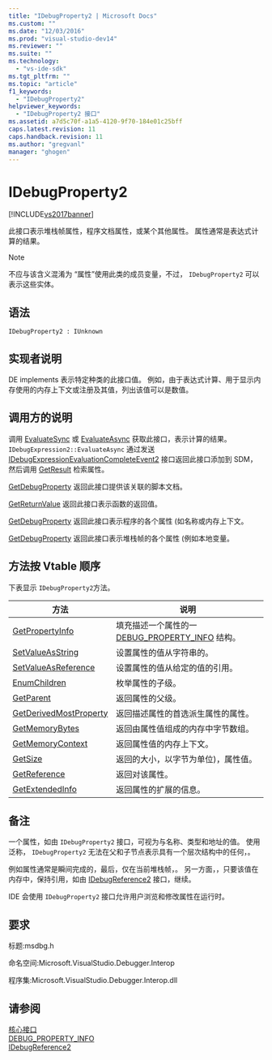 ```yaml
---
title: "IDebugProperty2 | Microsoft Docs"
ms.custom: ""
ms.date: "12/03/2016"
ms.prod: "visual-studio-dev14"
ms.reviewer: ""
ms.suite: ""
ms.technology: 
  - "vs-ide-sdk"
ms.tgt_pltfrm: ""
ms.topic: "article"
f1_keywords: 
  - "IDebugProperty2"
helpviewer_keywords: 
  - "IDebugProperty2 接口"
ms.assetid: a7d5c70f-a1a5-4120-9f70-184e01c25bff
caps.latest.revision: 11
caps.handback.revision: 11
ms.author: "gregvanl"
manager: "ghogen"
---
```

# IDebugProperty2
[!INCLUDE[vs2017banner](../../../code-quality/includes/vs2017banner.md)]

此接口表示堆栈帧属性，程序文档属性，或某个其他属性。  属性通常是表达式计算的结果。  
  
> [!NOTE]
>  不应与该含义混淆为 “属性”使用此类的成员变量，不过， `IDebugProperty2` 可以表示这些实体。  
  
## 语法  
  
```  
IDebugProperty2 : IUnknown  
```  
  
## 实现者说明  
 DE implements 表示特定种类的此接口值。  例如，由于表达式计算、用于显示内存使用的内存上下文或注册及其值，列出该值可以是数值。  
  
## 调用方的说明  
 调用 [EvaluateSync](../../../extensibility/debugger/reference/idebugexpression2-evaluatesync.md) 或 [EvaluateAsync](../../../extensibility/debugger/reference/idebugexpression2-evaluateasync.md) 获取此接口，表示计算的结果。  `IDebugExpression2::EvaluateAsync` 通过发送 [IDebugExpressionEvaluationCompleteEvent2](../../../extensibility/debugger/reference/idebugexpressionevaluationcompleteevent2.md) 接口返回此接口添加到 SDM，然后调用 [GetResult](../../../extensibility/debugger/reference/idebugexpressionevaluationcompleteevent2-getresult.md) 检索属性。  
  
 [GetDebugProperty](../../../extensibility/debugger/reference/idebugpropertycreateevent2-getdebugproperty.md) 返回此接口提供该关联的脚本文档。  
  
 [GetReturnValue](../../../extensibility/debugger/reference/idebugreturnvalueevent2-getreturnvalue.md) 返回此接口表示函数的返回值。  
  
 [GetDebugProperty](../../../extensibility/debugger/reference/idebugprogram2-getdebugproperty.md) 返回此接口表示程序的各个属性 \(如名称或内存上下文。  
  
 [GetDebugProperty](../../../extensibility/debugger/reference/idebugstackframe2-getdebugproperty.md) 返回此接口表示堆栈帧的各个属性 \(例如本地变量。  
  
## 方法按 Vtable 顺序  
 下表显示 `IDebugProperty2`方法。  
  
|方法|说明|  
|--------|--------|  
|[GetPropertyInfo](../../../extensibility/debugger/reference/idebugproperty2-getpropertyinfo.md)|填充描述一个属性的一 [DEBUG\_PROPERTY\_INFO](../../../extensibility/debugger/reference/debug-property-info.md) 结构。|  
|[SetValueAsString](../../../extensibility/debugger/reference/idebugproperty2-setvalueasstring.md)|设置属性的值从字符串的。|  
|[SetValueAsReference](../../../extensibility/debugger/reference/idebugproperty2-setvalueasreference.md)|设置属性的值从给定的值的引用。|  
|[EnumChildren](../../../extensibility/debugger/reference/idebugproperty2-enumchildren.md)|枚举属性的子级。|  
|[GetParent](../../../extensibility/debugger/reference/idebugproperty2-getparent.md)|返回属性的父级。|  
|[GetDerivedMostProperty](../../../extensibility/debugger/reference/idebugproperty2-getderivedmostproperty.md)|返回描述属性的首选派生属性的属性。|  
|[GetMemoryBytes](../Topic/IDebugProperty2::GetMemoryBytes.md)|返回由属性值组成的内存中字节数组。|  
|[GetMemoryContext](../../../extensibility/debugger/reference/idebugproperty2-getmemorycontext.md)|返回属性值的内存上下文。|  
|[GetSize](../Topic/IDebugProperty2::GetSize.md)|返回的大小，以字节为单位\)，属性值。|  
|[GetReference](../../../extensibility/debugger/reference/idebugproperty2-getreference.md)|返回对该属性。|  
|[GetExtendedInfo](../../../extensibility/debugger/reference/idebugproperty2-getextendedinfo.md)|返回属性的扩展的信息。|  
  
## 备注  
 一个属性，如由 `IDebugProperty2` 接口，可视为与名称、类型和地址的值。  使用泛称， `IDebugProperty2` 无法在父和子节点表示具有一个层次结构中的任何，。  
  
 例如属性通常是瞬间完成的，最后，仅在当前堆栈帧，。  另一方面，，只要该值在内存中，保持引用，如由 [IDebugReference2](../../../extensibility/debugger/reference/idebugreference2.md) 接口，继续。  
  
 IDE 会使用 `IDebugProperty2` 接口允许用户浏览和修改属性在运行时。  
  
## 要求  
 标题:msdbg.h  
  
 命名空间:Microsoft.VisualStudio.Debugger.Interop  
  
 程序集:Microsoft.VisualStudio.Debugger.Interop.dll  
  
## 请参阅  
 [核心接口](../../../extensibility/debugger/reference/core-interfaces.md)   
 [DEBUG\_PROPERTY\_INFO](../../../extensibility/debugger/reference/debug-property-info.md)   
 [IDebugReference2](../../../extensibility/debugger/reference/idebugreference2.md)